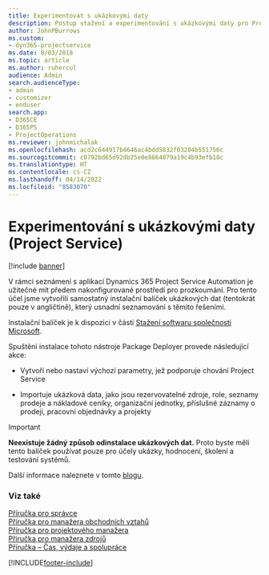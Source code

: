 ```yaml
---
title: Experimentovat s ukázkovými daty
description: Postup stažení a experimentování s ukázkovými daty pro Project Service Automation
author: JohnPBurrows
ms.custom:
- dyn365-projectservice
ms.date: 8/03/2018
ms.topic: article
ms.author: ruhercul
audience: Admin
search.audienceType:
- admin
- customizer
- enduser
search.app:
- D365CE
- D365PS
- ProjectOperations
ms.reviewer: johnmichalak
ms.openlocfilehash: acd2c644917b4646ac4bdd5832f03284b551756c
ms.sourcegitcommit: c0792bd65d92db25e0e8864879a19c4b93efb10c
ms.translationtype: HT
ms.contentlocale: cs-CZ
ms.lasthandoff: 04/14/2022
ms.locfileid: "8583070"
---
```

# <a name="experiment-with-demo-data-project-service"></a>Experimentování s ukázkovými daty (Project Service)

[!include [banner](../includes/psa-now-project-operations.md)]

V rámci seznámení s aplikací Dynamics 365 Project Service Automation je užitečné mít předem nakonfigurované prostředí pro prozkoumání. Pro tento účel jsme vytvořili samostatný instalační balíček ukázkových dat (tentokrát pouze v angličtině), který usnadní seznamování s těmito řešeními. 

Instalační balíček je k dispozici v části [Stažení softwaru společnosti Microsoft](https://go.microsoft.com/fwlink/?linkid=859966).  

Spuštění instalace tohoto nástroje Package Deployer provede následující akce: 
  
-   Vytvoří nebo nastaví výchozí parametry, jež podporuje chování Project Service  
  
-   Importuje ukázková data, jako jsou rezervovatelné zdroje, role, seznamy prodeje a nákladové ceníky, organizační jednotky, příslušné záznamy o prodeji, pracovní objednávky a projekty    
  
> [!IMPORTANT]
> **Neexistuje žádný způsob odinstalace ukázkových dat.** Proto byste měli tento balíček používat pouze pro účely ukázky, hodnocení, školení a testování systémů.

Další informace naleznete v tomto [blogu](https://blogs.msdn.microsoft.com/crm/2017/10/24/microsoft-dynamics-365-for-field-service-and-project-service-automation-sample-data).





  
### <a name="see-also"></a>Viz také  
 [Příručka pro správce](../psa/admin-guide.md)   
 [Příručka pro manažera obchodních vztahů](../psa/account-manager-guide.md)   
 [Příručka pro projektového manažera](../psa/project-manager-guide.md)   
 [Příručka pro manažera zdrojů](../psa/resource-manager-guide.md)   
 [Příručka – Čas, výdaje a spolupráce](../psa/time-expense-collaboration-guide.md)


[!INCLUDE[footer-include](../includes/footer-banner.md)]
